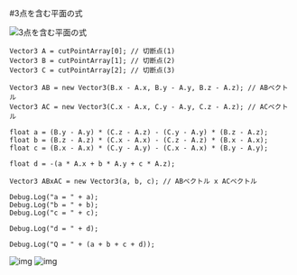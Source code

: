 
#3点を含む平面の式

![3点を含む平面の式](http://i.imgur.com/nneJVqN.gif)

    Vector3 A = cutPointArray[0]; // 切断点(1) 
    Vector3 B = cutPointArray[1]; // 切断点(2) 
    Vector3 C = cutPointArray[2]; // 切断点(3) 

    Vector3 AB = new Vector3(B.x - A.x, B.y - A.y, B.z - A.z); // ABベクトル
    Vector3 AC = new Vector3(C.x - A.x, C.y - A.y, C.z - A.z); // ACベクトル

    float a = (B.y - A.y) * (C.z - A.z) - (C.y - A.y) * (B.z - A.z);
    float b = (B.z - A.z) * (C.x - A.x) - (C.z - A.z) * (B.x - A.x);
    float c = (B.x - A.x) * (C.y - A.y) - (C.x - A.x) * (B.y - A.y);
    
    float d = -(a * A.x + b * A.y + c * A.z);
    
    Vector3 ABxAC = new Vector3(a, b, c); // ABベクトル x ACベクトル
    
    Debug.Log("a = " + a);
    Debug.Log("b = " + b);
    Debug.Log("c = " + c);
    
    Debug.Log("d = " + d);
    
    Debug.Log("Q = " + (a + b + c + d));

![img](http://i.imgur.com/ZfU01xh.png) ![img](http://i.imgur.com/tOgi4li.png)
